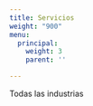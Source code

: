 ```yaml
---
title: Servicios
weight: "900"
menu:
  principal:
    weight: 3
    parent: ''

---
```

Todas las industrias